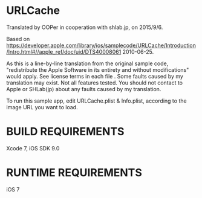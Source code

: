 # URLCache

Translated by OOPer in cooperation with shlab.jp, on 2015/9/6.

Based on
<https://developer.apple.com/library/ios/samplecode/URLCache/Introduction/Intro.html#//apple_ref/doc/uid/DTS40008061>
2010-06-25.

As this is a line-by-line translation from the original sample code, "redistribute the Apple Software in its entirety and without modifications" would apply. See license terms in each file .
Some faults caused by my translation may exist. Not all features tested.
You should not contact to Apple or SHLab(jp) about any faults caused by my translation.

To run this sample app, edit URLCache.plist & Info.plist, according to the image URL you want to load.



BUILD REQUIREMENTS
==================

Xcode 7, iOS SDK 9.0


RUNTIME REQUIREMENTS
====================

iOS 7
